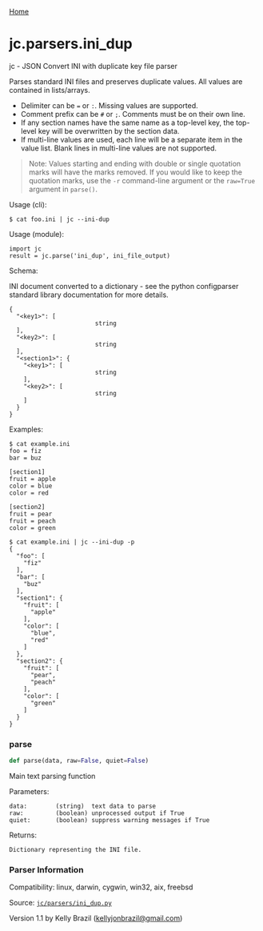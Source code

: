 [Home](https://kellyjonbrazil.github.io/jc/)
<a id="jc.parsers.ini_dup"></a>

# jc.parsers.ini\_dup

jc - JSON Convert INI with duplicate key file parser

Parses standard INI files and preserves duplicate values. All values are
contained in lists/arrays.

- Delimiter can be `=` or `:`. Missing values are supported.
- Comment prefix can be `#` or `;`. Comments must be on their own line.
- If any section names have the same name as a top-level key, the top-level
  key will be overwritten by the section data.
- If multi-line values are used, each line will be a separate item in the
  value list. Blank lines in multi-line values are not supported.

> Note: Values starting and ending with double or single quotation marks
> will have the marks removed. If you would like to keep the quotation
> marks, use the `-r` command-line argument or the `raw=True` argument in
> `parse()`.

Usage (cli):

    $ cat foo.ini | jc --ini-dup

Usage (module):

    import jc
    result = jc.parse('ini_dup', ini_file_output)

Schema:

INI document converted to a dictionary - see the python configparser
standard library documentation for more details.

    {
      "<key1>": [
                            string
      ],
      "<key2>": [
                            string
      ],
      "<section1>": {
        "<key1>": [
                            string
        ],
        "<key2>": [
                            string
        ]
      }
    }

Examples:

    $ cat example.ini
    foo = fiz
    bar = buz

    [section1]
    fruit = apple
    color = blue
    color = red

    [section2]
    fruit = pear
    fruit = peach
    color = green

    $ cat example.ini | jc --ini-dup -p
    {
      "foo": [
        "fiz"
      ],
      "bar": [
        "buz"
      ],
      "section1": {
        "fruit": [
          "apple"
        ],
        "color": [
          "blue",
          "red"
        ]
      },
      "section2": {
        "fruit": [
          "pear",
          "peach"
        ],
        "color": [
          "green"
        ]
      }
    }

<a id="jc.parsers.ini_dup.parse"></a>

### parse

```python
def parse(data, raw=False, quiet=False)
```

Main text parsing function

Parameters:

    data:        (string)  text data to parse
    raw:         (boolean) unprocessed output if True
    quiet:       (boolean) suppress warning messages if True

Returns:

    Dictionary representing the INI file.

### Parser Information
Compatibility:  linux, darwin, cygwin, win32, aix, freebsd

Source: [`jc/parsers/ini_dup.py`](https://github.com/kellyjonbrazil/jc/blob/master/jc/parsers/ini_dup.py)

Version 1.1 by Kelly Brazil (kellyjonbrazil@gmail.com)
